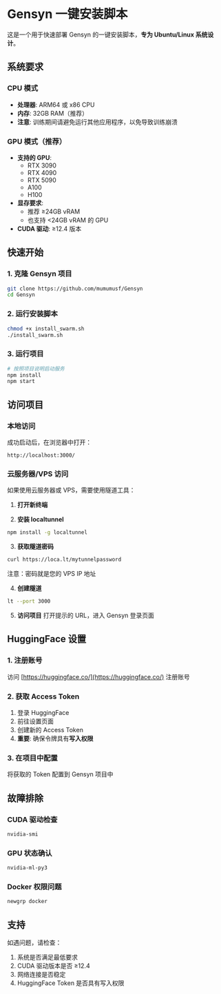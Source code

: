 # Gensyn 一键安装脚本

这是一个用于快速部署 Gensyn 的一键安装脚本，**专为 Ubuntu/Linux 系统设计**。

## 系统要求

### CPU 模式
- **处理器**: ARM64 或 x86 CPU
- **内存**: 32GB RAM（推荐）
- **注意**: 训练期间请避免运行其他应用程序，以免导致训练崩溃

### GPU 模式（推荐）
- **支持的 GPU**:
  - RTX 3090
  - RTX 4090
  - RTX 5090
  - A100
  - H100
- **显存要求**: 
  - 推荐 ≥24GB vRAM
  - 也支持 <24GB vRAM 的 GPU
- **CUDA 驱动**: ≥12.4 版本

## 快速开始

### 1. 克隆 Gensyn 项目
```bash
git clone https://github.com/mumumusf/Gensyn
cd Gensyn
```

### 2. 运行安装脚本
```bash
chmod +x install_swarm.sh
./install_swarm.sh
```

### 3. 运行项目
```bash
# 按照项目说明启动服务
npm install
npm start
```

## 访问项目

### 本地访问
成功启动后，在浏览器中打开：
```
http://localhost:3000/
```

### 云服务器/VPS 访问
如果使用云服务器或 VPS，需要使用隧道工具：

1. **打开新终端**

2. **安装 localtunnel**
```bash
npm install -g localtunnel
```

3. **获取隧道密码**
```bash
curl https://loca.lt/mytunnelpassword
```
注意：密码就是您的 VPS IP 地址

4. **创建隧道**
```bash
lt --port 3000
```

5. **访问项目**
打开提示的 URL，进入 Gensyn 登录页面

## HuggingFace 设置

### 1. 注册账号
访问 [https://huggingface.co/](https://huggingface.co/) 注册账号

### 2. 获取 Access Token
1. 登录 HuggingFace
2. 前往设置页面
3. 创建新的 Access Token
4. **重要**: 确保令牌具有**写入权限**

### 3. 在项目中配置
将获取的 Token 配置到 Gensyn 项目中

## 故障排除

### CUDA 驱动检查
```bash
nvidia-smi
```

### GPU 状态确认
```bash
nvidia-ml-py3
```

### Docker 权限问题
```bash
newgrp docker
```

## 支持

如遇问题，请检查：
1. 系统是否满足最低要求
2. CUDA 驱动版本是否 ≥12.4
3. 网络连接是否稳定
4. HuggingFace Token 是否具有写入权限 